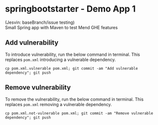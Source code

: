 # springbootstarter - Demo App 1
(Jesvin: baseBranch/issue testing)  
Small Spring app with Maven to test Mend GHE features

## Add vulnerability
To introduce vulnerability, run the below command in terminal. This replaces `pom.xml` introducing a vulnerable dependency.
```
cp pom.xml.vulnerable pom.xml; git commit -am "Add vulnerable dependency"; git push
```

## Remove vulnerability
To remove the vulnerability, run the below command in terminal. This replaces `pom.xml` removing a vulnerable dependency.
```
cp pom.xml.not-vulnerable pom.xml; git commit -am "Remove vulnerable dependency"; git push
```
